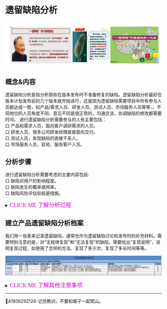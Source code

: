 # 遗留缺陷分析

![](../resFiles/home/主页遗留缺陷.png)

## 概念&内容

遗留缺陷分析是指分析那些在版本发布时不准备修复的缺陷。遗留缺陷分析最好在版本计划发布前的几个版本就开始进行，这是因为遗留缺陷需要项目中所有参与人员都达成一致，如产品/需求人员、研发人员、测试人员、市场服务人员等等，。不同岗位的人员角度不同、意见不同是很正常的，沟通交流、协调缺陷的修改都需要时间。
进行遗留缺陷分析需要参与的人有主要包括：</br>
口 产品和需求人员，面向客户调研需求的人员。</br>
口 研发人员，很多公司研发经理直接面向交付。</br>
口 测试人员，发现缺陷的直接干系人。</br>
口 市场服务人员，驻地、服务客户人员。</br>


## 分析步骤

进行遗留缺陷分析需要考虑的主要内容包括:</br>
口 缺陷对用户的影响程度。</br>
口 缺陷发生的概率或频率。</br>
口 缺陷风险评估和规避措施。</br>

<details>
<summary><font color="#dd00dd" size="4" face="楷体"> CLICK ME 了解分析过程</font></summary>

#### 1.明确 缺陷对用户的影响程度

明确缺陷对用户的影响程度是判定缺陷是否可以遗留的直接依据。缺陷对用户的影响程度是指缺陷在用户环境发生后会对用户造成怎样的影响。缺陷对用户的影响程度可以使用问题的[严重级别来定义](books\测试基础定义-缺陷严重级别定义.md)。

#### 2.明确 缺陷发生的概率

缺陷发生的概率是指缺陷在用户环境中发生的概率，不过在实际项目中，缺陷发生的概率往往是缺陷在测试环境中出现的概率。很多人错误的认为缺陷的发生概率越高严重级别就越高，初一看好像很有道理，其实不然，这是完全不同的两个概念。
	<table>
		<tr>
			<th>缺陷发生概率</th>
			<th>定义&描述</th>
		</tr>
		<tr>
			<td>有条件必现</td>
			<td>缺陷在测试环境中，按照特定的步骤，每次都能必然复现。</td>
		</tr>
		<tr>
			<td>有条件概率复现</td>
			<td>缺陷在测试环境中，不会每次都复现，但按照特定的操作步骤出现的概率很大。</td>
		</tr>
		<tr>
			<td>无规律复现</td>
			<td>测试人员无法明确缺陷复现的步骤，但缺陷可以在测试环境中无规律出现。</td>
		</tr>
		<tr>
			<td>无法复现</td>
			<td>测试人员无法明确缺陷复现的步骤，且缺陷已无再出现。</td>
		</tr>
	</table>

#### 3.明确 缺陷风险和规避措施

判断缺陷是否可以遗留，其实就是对缺陷进行风险评估。我们可以使用[风险评估方法](books/风险分析技术-概述.md)，来初步筛选出哪些缺陷可以遗留。对那些初步确认是可以遗留的缺陷，需要制订缺陷的规避措施-所谓规避措施，其实就是指一种风险应对措施，如果最终没有合适的规避措施，那么缺陷也就不可以遗留。下面是一些可供参考的思路：</br>
口 系统提供了其他可替代的功能。</br>
口 系统在配置上给出限制，避免用户触发bug</br>
口 系统给出了明确的提示(包括资料手册等)。</br>

原则上，满足下述条件的缺陷不应该成为遗留缺陷：</br>
口 “致命”缺陷不应该作为遗留缺陷。</br>
口 没有“规避措施”的“严重缺陷”不应该遗留。</br>

</details>

## 建立产品遗留缺陷分析档案

我们用一张表来记录遗留缺陷，通常也作为遗留缺陷讨论和发布时的补充材料。需要特别注意的是，对“无规律复现”和“无法复现”的缺陷，需要给出“复现说明”，说明复现过程，如使用了怎样的方法、复现了多少次、复现了多长时间等等。

![](../resFiles/r3/产品遗留缺陷分析档案.jpg)


<details>
<summary><font color="#dd00dd" size="4" face="楷体"> CLICK ME 了解其他注意事项</font></summary>

### 1.临近发布时的缺陷修复策略

我们在确定遗留缺陷的过程中,
一方面,由于不同人员对缺陷遗留的标准可能会有差别,难免又会临时决定要修改合入一些缺陷。
另一方面,越到临近发布的时候,越需要控制缺陷修复的数量。
以免引入更严重的问题得不偿失。

### 2.非必然重现bug的处理方式

在进行遗留缺陷分析时,我们讨论了缺陷发生的概率,对那些非必然重现的bug(指“无规律重现”和“无法重现”的bug),也需要定期进行跟踪和处理。
在实际项目中,我们常常发现一些开发人员和测试人员对非必然重现bug的处理存在问题,如：</br>
口 一些开发人员认为问题不能复现,即使测试提交了bug也无法修改,提出来也没用,需要测试人员找到复现的条件后才能提bug。</br>
口 一些测试人员遇到非必然重现问题时,认为出现概率很小,可以不提bug。</br>
口 一些开发人员认为非必然重现问题如果经过一两个测试版本都没有出现,就可以关闭</br>

上面的这些处理方式都是错误的。这就需要软件测试架构师和测试经理、开发代表等在测试团队、开发团队中对非必然重现的问题达成共识:</br>
口 测试人员发现非必然重现的bug,也需要提bug。但是需要特别做好问题的记录,并在问题出现的第一时间找开发人员定位。</br>
口 Bug复现不仅仅是测试人员的工作,开发人员和测试人员可以一起复现bug</br>
口 未复现的bug不应该随便关闭。</br>

对最后一点,那些一直未能复现的bug,需要软件测试架构师定期将这些bug汇总,选择优先级高的缺陷,
组织开发人员和测试人员专门投入到复现问题,如果经过这样的专门复现依然不能复现，可以降低问题的优先级，直到bug的优先级降至最低，该bug才可以关闭或者挂起。

在项目前期，对非必然重现bug的跟踪周期可以稍长一些，越到了项目后期，越要加强对非必然重现bug的跟踪和复现工作。

</details>



* * *
:bell:A1806292124-记住教训，不要和瘸子一起爬山。
